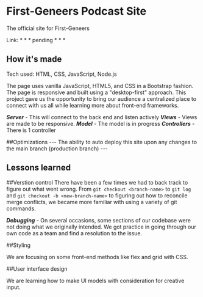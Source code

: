 # First-Geneers Podcast Site

The official site for First-Geneers

Link: * * * pending * * *

## How it's made

Tech used: HTML, CSS, JavaScript, Node.js

The page uses vanilla JavaScript, HTML5, and CSS in a Bootstrap fashion. The page is responsive and built using a "desktop-first" approach. This project gave us the opportunity to bring our audience a centralized place to connect with us all while learning more about front-end frameworks.

_**Server**_ - This will connect to the back end and listen actively
_**Views**_ - Views are made to be responsive.
_**Model**_ - The model is in progress
_**Controllers**_ - There is 1 controller

##Optimizations 
--- The ability to auto deploy this site upon any changes to the main branch (production branch) ---

## Lessons learned

##Verstion control 
There have been a few times we had to back track to figure out what went wrong. From `git checkout <branch-name>` to `git log` and `git checkout -b <new-branch-name>` to figuring out how to reconcile merge conflicts, we became more familiar with using a variety of git commands.

_**Debugging**_ - On several occasions, some sections of our codebase were not doing what we originally intended. We got practice in going through our own code as a team and find a resolution to the issue.

##Styling

We are focusing on some front-end methods like flex and grid with CSS. 

##User interface design

We are learning how to make UI models with consideration for creative input. 
